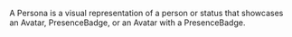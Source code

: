 A Persona is a visual representation of a person or status that showcases an Avatar, PresenceBadge, or an Avatar with a PresenceBadge.
